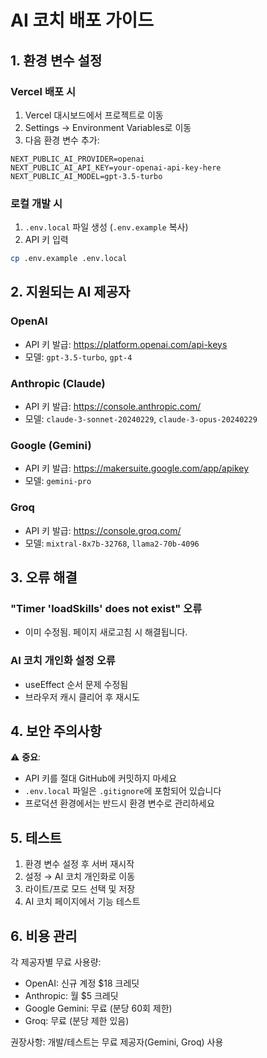 # AI 코치 배포 가이드

## 1. 환경 변수 설정

### Vercel 배포 시

1. Vercel 대시보드에서 프로젝트로 이동
2. Settings → Environment Variables로 이동
3. 다음 환경 변수 추가:

```
NEXT_PUBLIC_AI_PROVIDER=openai
NEXT_PUBLIC_AI_API_KEY=your-openai-api-key-here
NEXT_PUBLIC_AI_MODEL=gpt-3.5-turbo
```

### 로컬 개발 시

1. `.env.local` 파일 생성 (`.env.example` 복사)
2. API 키 입력

```bash
cp .env.example .env.local
```

## 2. 지원되는 AI 제공자

### OpenAI
- API 키 발급: https://platform.openai.com/api-keys
- 모델: `gpt-3.5-turbo`, `gpt-4`

### Anthropic (Claude)
- API 키 발급: https://console.anthropic.com/
- 모델: `claude-3-sonnet-20240229`, `claude-3-opus-20240229`

### Google (Gemini)
- API 키 발급: https://makersuite.google.com/app/apikey
- 모델: `gemini-pro`

### Groq
- API 키 발급: https://console.groq.com/
- 모델: `mixtral-8x7b-32768`, `llama2-70b-4096`

## 3. 오류 해결

### "Timer 'loadSkills' does not exist" 오류
- 이미 수정됨. 페이지 새로고침 시 해결됩니다.

### AI 코치 개인화 설정 오류
- useEffect 순서 문제 수정됨
- 브라우저 캐시 클리어 후 재시도

## 4. 보안 주의사항

⚠️ **중요**: 
- API 키를 절대 GitHub에 커밋하지 마세요
- `.env.local` 파일은 `.gitignore`에 포함되어 있습니다
- 프로덕션 환경에서는 반드시 환경 변수로 관리하세요

## 5. 테스트

1. 환경 변수 설정 후 서버 재시작
2. 설정 → AI 코치 개인화로 이동
3. 라이트/프로 모드 선택 및 저장
4. AI 코치 페이지에서 기능 테스트

## 6. 비용 관리

각 제공자별 무료 사용량:
- OpenAI: 신규 계정 $18 크레딧
- Anthropic: 월 $5 크레딧
- Google Gemini: 무료 (분당 60회 제한)
- Groq: 무료 (분당 제한 있음)

권장사항: 개발/테스트는 무료 제공자(Gemini, Groq) 사용
